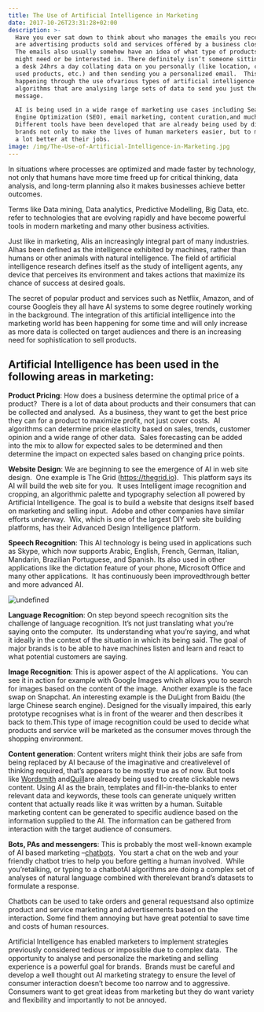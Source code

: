 ```yaml
---
title: The Use of Artificial Intelligence in Marketing
date: 2017-10-26T23:31:28+02:00
description: >-
  Have you ever sat down to think about who manages the emails you received that
  are advertising products sold and services offered by a business close to you?
  The emails also usually somehow have an idea of what type of products you
  might need or be interested in. There definitely isn’t someone sitting behind
  a desk 24hrs a day collating data on you personally (like location, commonly
  used products, etc.) and then sending you a personalized email.  This is all
  happening through the use ofvarious types of artificial intelligence (AI)
  algorithms that are analysing large sets of data to send you just the right
  message.

  AI is being used in a wide range of marketing use cases including Search
  Engine Optimization (SEO), email marketing, content curation,and much more. 
  Different tools have been developed that are already being used by different
  brands not only to make the lives of human marketers easier, but to make them
  a lot better at their jobs.
image: /img/The-Use-of-Artificial-Intelligence-in-Marketing.jpg
---
```

In situations where processes are optimized and made faster by technology, not only that humans have more time freed up for critical thinking, data analysis, and long-term planning also it makes businesses achieve better outcomes.

Terms like Data mining, Data analytics, Predictive Modelling, Big Data, etc. refer to technologies that are evolving rapidly and have become powerful tools in modern marketing and many other business activities.

Just like in marketing, AIis an increasingly integral part of many industries.  AIhas been defined as the intelligence exhibited by machines, rather than humans or other animals with natural intelligence. The field of artificial intelligence research defines itself as the study of intelligent agents, any device that perceives its environment and takes actions that maximize its chance of success at desired goals.

The secret of popular product and services such as Netflix, Amazon, and of course Googleis they all have AI systems to some degree routinely working in the background. The integration of this artificial intelligence into the marketing world has been happening for some time and will only increase as more data is collected on target audiences and there is an increasing need for sophistication to sell products.

## Artificial Intelligence has been used in the following areas in marketing:

**Product Pricing**: How does a business determine the optimal price of a product?  There is a lot of data about products and their consumers that can be collected and analysed.  As a business, they want to get the best price they can for a product to maximize profit, not just cover costs.  AI algorithms can determine price elasticity based on sales, trends, customer opinion and a wide range of other data.  Sales forecasting can be added into the mix to allow for expected sales to be determined and then determine the impact on expected sales based on changing price points.

**Website Design**: We are beginning to see the emergence of AI in web site design.  One example is The Grid \([https:\/\/thegrid.io](https://thegrid.io/)\).  This platform says its AI will build the web site for you.  It uses Intelligent image recognition and cropping, an algorithmic palette and typography selection all powered by Artificial Intelligence. The goal is to build a website that designs itself based on marketing and selling input.  Adobe and other companies have similar efforts underway.  Wix, which is one of the largest DIY web site building platforms, has their Advanced Design Intelligence platform.

**Speech Recognition**: This AI technology is being used in applications such as Skype, which now supports Arabic, English, French, German, Italian, Mandarin, Brazilian Portuguese, and Spanish. Its also used in other applications like the dictation feature of your phone, Microsoft Office and many other applications.  It has continuously been improvedthrough better and more advanced AI.

![undefined](/img/Language-Recognition.jpg)

**Language Recognition**: On step beyond speech recognition sits the challenge of language recognition. It’s not just translating what you’re saying onto the computer.  Its understanding what you’re saying, and what it ideally in the context of the situation in which its being said. The goal of major brands is to be able to have machines listen and learn and react to what potential customers are saying.

**Image Recognition**: This is apower aspect of the AI applications.  You can see it in action for example with Google Images which allows you to search for images based on the content of the image.  Another example is the face swap on Snapchat. An interesting example is the DuLight from Baidu \(the large Chinese search engine\). Designed for the visually impaired, this early prototype recognises what is in front of the wearer and then describes it back to them.This type of image recognition could be used to decide what products and service will be marketed as the consumer moves through the shopping environment.

**Content generation**: Content writers might think their jobs are safe from being replaced by AI because of the imaginative and creativelevel of thinking required, that’s appears to be mostly true as of now. But tools like [Wordsmith](https://automatedinsights.com/wordsmith) and[Quill](https://narrativescience.com/Platform)are already being used to create clickable news content. Using AI as the brain, templates and fill-in-the-blanks to enter relevant data and keywords, these tools can generate uniquely written content that actually reads like it was written by a human. Suitable marketing content can be generated to specific audience based on the information supplied to the AI. The information can be gathered from interaction with the target audience of consumers.

**Bots, PAs and messengers**: This is probably the most well-known example of AI based marketing –[chatbots](https://econsultancy.com/blog/67697-does-the-rise-of-messaging-apps-mean-brands-need-a-bot-strategy/).  You start a chat on the web and your friendly chatbot tries to help you before getting a human involved.  While you’retalking, or typing to a chatbotAI algorithms are doing a complex set of analyses of natural language combined with therelevant brand’s datasets to formulate a response.

Chatbots can be used to take orders and general requestsand also optimize product and service marketing and advertisements based on the interaction. Some find them annoying but have great potential to save time and costs of human resources.

Artificial Intelligence has enabled marketers to implement strategies previously considered tedious or impossible due to complex data.  The opportunity to analyse and personalize the marketing and selling experience is a powerful goal for brands.  Brands must be careful and develop a well thought out AI marketing strategy to ensure the level of consumer interaction doesn’t become too narrow and to aggressive.  Consumers want to get great ideas from marketing but they do want variety and flexibility and importantly to not be annoyed.


